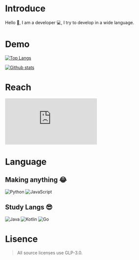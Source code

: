 # Introduce
Hello 👋, I am a developer 💻, I try to develop in a wide language.

# Demo
[![Top Langs](https://github-readme-stats.vercel.app/api/top-langs/?username=wjcrenrc)](https://github.com/wjcrenrc/github-readme-stats)

[![Github stats](https://github-readme-stats.vercel.app/api?username=wjcrenrc&show_icons=true&hide_border=true&count_private=true)](https://github.com/wjcrenrc)

# Reach
[![Discord Badge](https://img.shields.io/badge/-Oxan＃4896-7289da?style=flat-square&logo=Discord&logoColor=white&link=https://discord.com)](https://discord.com)

# Language
## Making anything 😂
![Python](https://img.shields.io/badge/-Python-3776ab?style=flat-square&logo=Python&logoColor=white)
![JavaScript](https://img.shields.io/badge/-JavaScript-black?style=flat-square&logo=javascript)

## Study Langs 😎
![Java](https://img.shields.io/badge/-Java-E34A86?style=flat-square&logo=java&logoColor=white)
![Kotlin](https://img.shields.io/badge/-Kotlin-0095D5?style=flat-square&logo=Kotlin&logoColor=white)
![Go](https://img.shields.io/badge/-Go-00add8?style=flat-square&logo=Go&logoColor=white)

# Lisence
> All source licenses use GLP-3.0.
